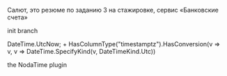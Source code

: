 ﻿Салют, это резюме по заданию 3 на стажировке, сервис «Банковские счета»

init branch

DateTime.UtcNow; + HasColumnType("timestamptz").HasConversion(v => v, v => DateTime.SpecifyKind(v, DateTimeKind.Utc))

 the NodaTime plugin
